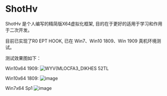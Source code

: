 # ShotHv
 ShotHv
是个人编写的精简版X64虚拟化框架, 目的在于更好的适用于学习和作用于二次开发。

目前已实现了R0 EPT HOOK, 已在 Win7、Win10 1809、Win 1909 真机环境测试。

测试效果图如下：

Win10x64 1909:
![WYV(MLOCFA3_DIKHES 52TL](https://user-images.githubusercontent.com/74456854/138807081-48138eb2-8f8a-496e-9908-01ffa8161c9c.png)

Win10x64 1809:
![image](https://user-images.githubusercontent.com/74456854/138717342-4a3c9cb4-73fc-4dda-9b9c-53547c27d38f.png)

Win7x64 Sp1
![image](https://user-images.githubusercontent.com/74456854/138731665-e9f3940c-dffb-48c3-8137-e98328a643cd.png)


